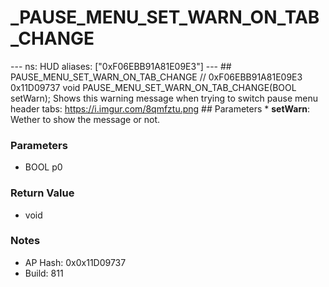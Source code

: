 # _PAUSE_MENU_SET_WARN_ON_TAB_CHANGE

--- ns: HUD aliases: ["0xF06EBB91A81E09E3"] --- ## PAUSE_MENU_SET_WARN_ON_TAB_CHANGE  // 0xF06EBB91A81E09E3 0x11D09737 void PAUSE_MENU_SET_WARN_ON_TAB_CHANGE(BOOL setWarn);  Shows this warning message when trying to switch pause menu header tabs: https://i.imgur.com/8qmfztu.png  ## Parameters * **setWarn**: Wether to show the message or not.

### Parameters
* BOOL p0

### Return Value
* void

### Notes
* AP Hash: 0x0x11D09737
* Build: 811


